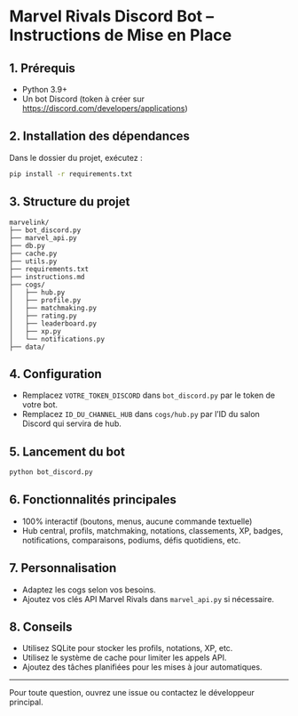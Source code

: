 # Marvel Rivals Discord Bot – Instructions de Mise en Place

## 1. Prérequis
- Python 3.9+
- Un bot Discord (token à créer sur https://discord.com/developers/applications)

## 2. Installation des dépendances
Dans le dossier du projet, exécutez :
```bash
pip install -r requirements.txt
```

## 3. Structure du projet
```
marvelink/
├── bot_discord.py
├── marvel_api.py
├── db.py
├── cache.py
├── utils.py
├── requirements.txt
├── instructions.md
├── cogs/
│   ├── hub.py
│   ├── profile.py
│   ├── matchmaking.py
│   ├── rating.py
│   ├── leaderboard.py
│   ├── xp.py
│   └── notifications.py
├── data/
```

## 4. Configuration
- Remplacez `VOTRE_TOKEN_DISCORD` dans `bot_discord.py` par le token de votre bot.
- Remplacez `ID_DU_CHANNEL_HUB` dans `cogs/hub.py` par l’ID du salon Discord qui servira de hub.

## 5. Lancement du bot
```bash
python bot_discord.py
```

## 6. Fonctionnalités principales
- 100% interactif (boutons, menus, aucune commande textuelle)
- Hub central, profils, matchmaking, notations, classements, XP, badges, notifications, comparaisons, podiums, défis quotidiens, etc.

## 7. Personnalisation
- Adaptez les cogs selon vos besoins.
- Ajoutez vos clés API Marvel Rivals dans `marvel_api.py` si nécessaire.

## 8. Conseils
- Utilisez SQLite pour stocker les profils, notations, XP, etc.
- Utilisez le système de cache pour limiter les appels API.
- Ajoutez des tâches planifiées pour les mises à jour automatiques.

---
Pour toute question, ouvrez une issue ou contactez le développeur principal.
